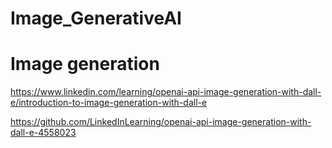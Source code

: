 # Image_GenerativeAI

# Image generation 

https://www.linkedin.com/learning/openai-api-image-generation-with-dall-e/introduction-to-image-generation-with-dall-e

https://github.com/LinkedInLearning/openai-api-image-generation-with-dall-e-4558023
